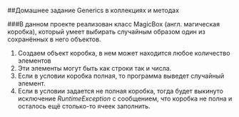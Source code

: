 ##Домашнее задание Generics в коллекциях и методах

###В данном проекте реализован класс MagicBox (англ. магическая коробка), который 
умеет выбирать случайным образом один из сохранённых в него объектов.
1. Создаем объект коробка, в нем может находится любое количество элементов
2. Эти элементы могут быть как строки так и числа.
3. Если в условии коробка полная, то программа выведет случайный элемент.
4. Если в условии задается не полная коробка, тогда будет выкинуто исключение 
*RuntimeException* с сообщением, что коробка не полна и осталось ещё столько-то 
ячеек заполнить.
